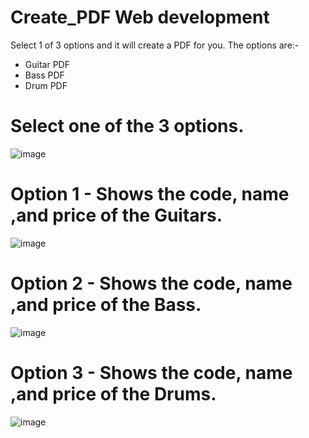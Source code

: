 # Create_PDF Web development
Select 1 of 3 options and it will create a PDF for you.
The options are:-
* Guitar PDF
* Bass PDF
* Drum PDF

# Select one of the 3 options.
![image](https://user-images.githubusercontent.com/30758550/225620212-dccd8399-2813-4885-9d71-400d2f672d4b.png)

# Option 1 - Shows the code, name ,and price of the Guitars.
![image](https://user-images.githubusercontent.com/30758550/225620486-ac259cc6-43e9-4458-9925-c3724b03f8a6.png)

# Option 2 - Shows the code, name ,and price of the Bass.
![image](https://user-images.githubusercontent.com/30758550/225620750-9888d5e1-ac71-4ecb-93af-d52c40b1571d.png)

# Option 3 - Shows the code, name ,and price of the Drums.
![image](https://user-images.githubusercontent.com/30758550/225620913-90035793-0a97-4977-8d3b-300409938e25.png)
